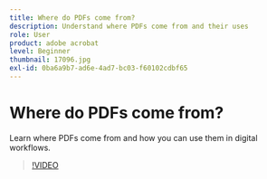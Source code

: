 ```yaml
---
title: Where do PDFs come from?
description: Understand where PDFs come from and their uses
role: User
product: adobe acrobat
level: Beginner
thumbnail: 17096.jpg
exl-id: 0ba6a9b7-ad6e-4ad7-bc03-f60102cdbf65
---
```

# Where do PDFs come from?

Learn where PDFs come from and how you can use them in digital workflows.

>[!VIDEO](https://video.tv.adobe.com/v/17096?quality=12&learn=on&hidetitle=true)
